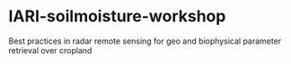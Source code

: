 # IARI-soilmoisture-workshop
Best practices in radar remote sensing for geo and biophysical parameter retrieval over cropland
